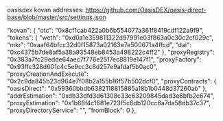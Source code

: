 oasisdex kovan addresses:
https://github.com/OasisDEX/oasis-direct-base/blob/master/src/settings.json

"kovan": {
      "otc": "0x8cf1cab422a0b6b554077a361f8419cdf122a9f9",
      "tokens": {
        "weth": "0xd0a1e359811322d97991e03f863a0c30c2cf029c",
        "mkr": "0xaaf64bfcc32d0f15873a02163e7e500671a4ffcd",
        "dai": "0xc4375b7de8af5a38a93548eb8453a498222c4ff2"
      },
      "proxyRegistry": "0x383a7fc29edde64aec7f776e2517ec8819e147f1",
      "proxyFactory": "0x93ffc328d601c4c5e9cc3c8d257e9afdaf5b0ac0",
      "proxyCreationAndExecute": "0x2c9da845b23d964e7f08b2a155b16f57b502dcf0",
      "proxyContracts": {
        "oasisDirect": "0x59360bbdb6382118815885a18b1b0448d37260ab"
      },
      "addrEstimation": "0xdb33dfd3d61308c33c63209845dad3e6bfb2c674",
      "proxyEstimation": "0x1b68f4c1681e723f5c6db120cc6a7da58db37c37",
      "proxyDirectoryService": "",
      "fromBlock": 0
    },
